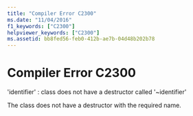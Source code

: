 ```yaml
---
title: "Compiler Error C2300"
ms.date: "11/04/2016"
f1_keywords: ["C2300"]
helpviewer_keywords: ["C2300"]
ms.assetid: bb8fed56-feb0-412b-ae7b-04d48b202b78
---
```

# Compiler Error C2300

'identifier' : class does not have a destructor called '~identifier'

The class does not have a destructor with the required name.